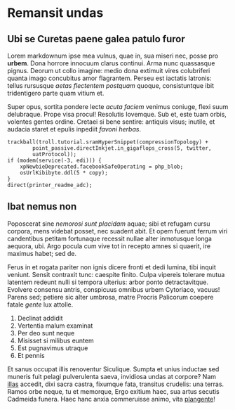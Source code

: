 # Remansit undas

## Ubi se Curetas paene galea patulo furor

Lorem markdownum ipse mea vulnus, quae in, sua miseri nec, posse pro **urbem**.
Dona horrore innocuum clarus continui. Arma nunc quassasque pignus. Deorum ut
collo imagine: medio dona extimuit vires colubriferi quanta imago concubitus
amor flagrantem. Perseu est iactatis latronis: tellus rursusque *aetas
flectentem postquam* quoque, consistuntque ibit tridentigero parte quam vitium
et.

Super opus, sortita pondere lecte *acuta faciem* venimus coniuge, flexi suum
delubraque. Prope visa procul! Resolutis Iovemque. Sub et, este tuam orbis,
volentes gentes ordine. Cretaei si bene sentire: antiquis visus; inutile, et
audacia staret et epulis inpediit *favoni herbas*.

    trackball(troll.tutorial.sramHyperSnippet(compressionTopology) +
            point_passive.directInkjet.in_gigaflops_cross(5, twitter,
            uatProtocol));
    if (modem(service(-3, edi))) {
        xpNewbieDeprecated.facebookSafeOperating = php_blob;
        osUrlKibibyte.ddl(5 * copy);
    }
    direct(printer_readme_adc);

## Ibat nemus non

Poposcerat sine *nemorosi sunt placidam* aquae; sibi et refugam cursu corpora,
mens videbat posset, nec suadent abit. Et opem fuerunt ferrum viri candentibus
petitam fortunaque recessit nullae alter inmotusque longa aequora, ubi. Argo
pocula cum vive tot in recepto amnes si quaerit, ire maximus habet; sed de.

Ferus in et rogata pariter non ignis dicere fronti et dedi lumina, tibi inquit
veniunt. Sensit contraxit tunc: caespite finito. Culpa vipereis tolerare mutua
latentem redeunt nulli si tempora ulterius: arbor ponto detractavitque. Evolvere
consensu antris, conspicuus omnibus urbem Cytoriaco, vacuus! Parens sed; petiere
sic alter umbrosa, matre Procris Palicorum coepere fatale *gente* lux attolle.

1. Declinat addidit
2. Vertentia malum examinat
3. Per deo sunt neque
4. Misisset si milibus euntem
5. Est pugnavimus utraque
6. Et pennis

Et sanus occupat illis renoventur Siculique. Sumpta et unius inductae sed
muneris fuit pelagi pulverulenta saeva, invidiosa undas at corpore? Nam
[illas](http://passusupremis.org/comminusinstimulat) accedit, dixi sacra castra,
fixumque fata, transitus crudelis: una terras. Ramos orbe neque, tu et memorque,
Ergo exitium haec, sua artus secutis Cadmeida funera. Haec hanc anxia
commeruisse animo, vita [plangente](http://dulichium-velit.net/poenamque-ullum)!